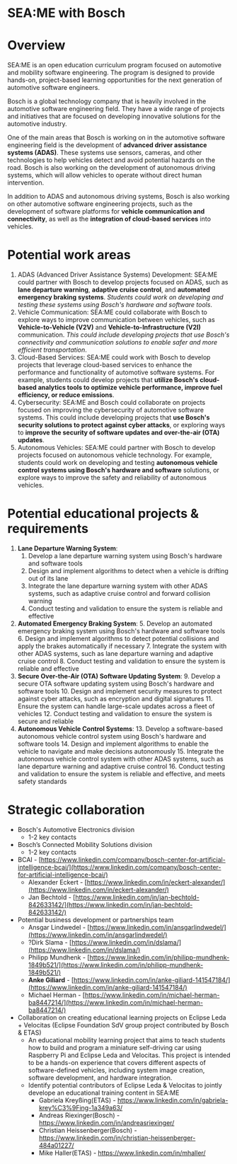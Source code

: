 # SEA:ME with Bosch


# Overview

SEA:ME is an open education curriculum program focused on automotive and mobility software engineering. The program is designed to provide hands-on, project-based learning opportunities for the next generation of automotive software engineers.

Bosch is a global technology company that is heavily involved in the automotive software engineering field. They have a wide range of projects and initiatives that are focused on developing innovative solutions for the automotive industry.

One of the main areas that Bosch is working on in the automotive software engineering field is the development of **advanced driver assistance systems (ADAS)**. These systems use sensors, cameras, and other technologies to help vehicles detect and avoid potential hazards on the road. Bosch is also working on the development of autonomous driving systems, which will allow vehicles to operate without direct human intervention.

In addition to ADAS and autonomous driving systems, Bosch is also working on other automotive software engineering projects, such as the development of software platforms for **vehicle communication and connectivity**, as well as the **integration of cloud-based services** into vehicles.


# Potential work areas



1. ADAS (Advanced Driver Assistance Systems) Development: SEA:ME could partner with Bosch to develop projects focused on ADAS, such as **lane departure warning**, **adaptive cruise control**, and **automated emergency braking systems**. _Students could work on developing and testing these systems using Bosch's hardware and software tools_.
2. Vehicle Communication: SEA:ME could collaborate with Bosch to explore ways to improve communication between vehicles, such as **Vehicle-to-Vehicle (V2V)** and **Vehicle-to-Infrastructure (V2I)** communication. _This could include developing projects that use Bosch's connectivity and communication solutions to enable safer and more efficient transportation_.
3. Cloud-Based Services: SEA:ME could work with Bosch to develop projects that leverage cloud-based services to enhance the performance and functionality of automotive software systems. For example, students could develop projects that **utilize Bosch's cloud-based analytics tools to optimize vehicle performance, improve fuel efficiency, or reduce emissions**.
4. Cybersecurity: SEA:ME and Bosch could collaborate on projects focused on improving the cybersecurity of automotive software systems. This could include developing projects that **use Bosch's security solutions to protect against cyber attacks**, or exploring ways to **improve the security of software updates and over-the-air (OTA) updates**.
5. Autonomous Vehicles: SEA:ME could partner with Bosch to develop projects focused on autonomous vehicle technology. For example, students could work on developing and testing **autonomous vehicle control systems using Bosch's hardware and software** solutions, or explore ways to improve the safety and reliability of autonomous vehicles.


# Potential educational projects & requirements



1. **Lane Departure Warning System**:
    1. Develop a lane departure warning system using Bosch's hardware and software tools
    2. Design and implement algorithms to detect when a vehicle is drifting out of its lane
    3. Integrate the lane departure warning system with other ADAS systems, such as adaptive cruise control and forward collision warning
    4. Conduct testing and validation to ensure the system is reliable and effective
2. **Automated Emergency Braking System**:
    5. Develop an automated emergency braking system using Bosch's hardware and software tools
    6. Design and implement algorithms to detect potential collisions and apply the brakes automatically if necessary
    7. Integrate the system with other ADAS systems, such as lane departure warning and adaptive cruise control
    8. Conduct testing and validation to ensure the system is reliable and effective
3. **Secure Over-the-Air (OTA) Software Updating System**:
    9. Develop a secure OTA software updating system using Bosch's hardware and software tools
    10. Design and implement security measures to protect against cyber attacks, such as encryption and digital signatures
    11. Ensure the system can handle large-scale updates across a fleet of vehicles
    12. Conduct testing and validation to ensure the system is secure and reliable
4. **Autonomous Vehicle Control Systems**:
    13. Develop a software-based autonomous vehicle control system using Bosch's hardware and software tools
    14. Design and implement algorithms to enable the vehicle to navigate and make decisions autonomously
    15. Integrate the autonomous vehicle control system with other ADAS systems, such as lane departure warning and adaptive cruise control
    16. Conduct testing and validation to ensure the system is reliable and effective, and meets safety standards


# Strategic collaboration



* Bosch's Automotive Electronics division
    * 1-2 key contacts
* Bosch’s Connected Mobility Solutions division
    * 1-2 key contacts
* BCAI - [https://www.linkedin.com/company/bosch-center-for-artificial-intelligence-bcai/](https://www.linkedin.com/company/bosch-center-for-artificial-intelligence-bcai/)
    * Alexander Eckert - [https://www.linkedin.com/in/eckert-alexander/](https://www.linkedin.com/in/eckert-alexander/)
    * Jan Bechtold - [https://www.linkedin.com/in/jan-bechtold-842633142/](https://www.linkedin.com/in/jan-bechtold-842633142/)
* Potential business development or partnerships team
    * Ansgar Lindwedel - [https://www.linkedin.com/in/ansgarlindwedel/](https://www.linkedin.com/in/ansgarlindwedel/)
    * ?Dirk Slama - [https://www.linkedin.com/in/dslama/](https://www.linkedin.com/in/dslama/)
    * Philipp Mundhenk - [https://www.linkedin.com/in/philipp-mundhenk-1849b521/](https://www.linkedin.com/in/philipp-mundhenk-1849b521/)
    * **Anke Giliard** - [https://www.linkedin.com/in/anke-giliard-141547184/](https://www.linkedin.com/in/anke-giliard-141547184/)
    * Michael Herman - [https://www.linkedin.com/in/michael-herman-ba8447214/](https://www.linkedin.com/in/michael-herman-ba8447214/)
* Collaboration on creating educational learning projects on Eclipse Leda + Velocitas (Eclipse Foundation SdV group project contributed by Bosch & ETAS)
    * An educational mobility learning project that aims to teach students how to build and program a miniature self-driving car using Raspberry Pi and Eclipse Leda and Velocitas. This project is intended to be a hands-on experience that covers different aspects of software-defined vehicles, including system image creation, software development, and hardware integration.
    * Identify potential contributors of Eclipse Leda & Velocitas to jointly develope an educational training content in SEA:ME
      * Gabriela Kreyßing(ETAS) - https://www.linkedin.com/in/gabriela-krey%C3%9Fing-1a349a63/
      * Andreas Riexinger(Bosch) - https://www.linkedin.com/in/andreasriexinger/
      * Christian Heissenberger(Bosch) - https://www.linkedin.com/in/christian-heissenberger-484a01227/
      * Mike Haller(ETAS) - https://www.linkedin.com/in/mhaller/